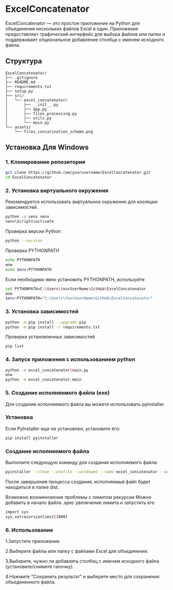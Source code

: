 # ExcelConcatenator
ExcelConcatenator — это простое приложение на Python для объединения нескольких файлов Excel в один. Приложение предоставляет графический интерфейс для выбора файлов или папки и поддерживает опциональное добавление столбца с именем исходного файла.
## Структура

```
ExcelConcatenator/
├── .gitignore
├── README.md
├── requirements.txt
├── setup.py
├── src/
│   └── excel_concatenator/
│       ├── __init__.py
│       ├── app.py
│       ├── files_processing.py
│       ├── utils.py
│       └── main.py
└── assets/
    └── files_concatination_scheme.png
```

## Установка Для Windows

### 1. Клонирование репозитория

```bash
git clone https://github.com/yourusername/ExcelConcatenator.git
cd ExcelConcatenator
```

### 2. Установка виртуального окружения
Рекомендуется использовать виртуальное окружение для изоляции зависимостей.
```bash
python -m venv venv
venv\Scripts\activate
```

Проверка версии Python:
```bash
python --version
```
Проверка PYTHONPATH
```bash
echo PYTHONPATH
или 
echo $env:PYTHONPATH
```
Если необходимо явно установить PYTHONPATH, используйте
```bash
set PYTHONPATH=C:\Users\YourUserName\GitHub\ExcelConcatenator
или
$env:PYTHONPATH="C:\Users\YourUserName\GitHub\ExcelConcatenator"
```

### 3. Установка зависимостей
```bash
python -m pip install --upgrade pip
python -m pip install -r requirements.txt
```

Проверка установленных зависимостей
```bash
pip list
```

### 4. Запуск приложения с использованием python

```bash
python -m excel_concatenator\main.py
или
python -m excel_concatenator.main
```
### 5. Создание исполняемого файла (exe)

Для создания исполняемого файла вы можете использовать pyinstaller.

### Установка
Если PyInstaller еще не установлен, установите его:
```bash
pip install pyinstaller
```

### Создание исполняемого файла
Выполните следующую команду для создания исполняемого файла:
```bash
pyinstaller --clean --onefile --windowed --name excel_concatenator --add-data "assets/files_concatination_scheme.png;assets" --exclude-module torch excel_concatenator\main.py
```
После завершения процесса создания, исполняемый файл будет находиться в папке dist.

Возможно возникновение проблемы с лимитом рекурсии
Можно добавить в начало файла .spec увеличение лимита и запустить его
```bash
import sys
sys.setrecursionlimit(1000)
```
### 6. Использование

 1.Запустите приложение.

 2.Выберите файлы или папку с файлами Excel для объединения.

 3.Выберите, нужно ли добавлять столбец с именем исходного файла (установите/снимите галочку).

 4.Нажмите "Сохранить результат" и выберите место для сохранения объединенного файла.


